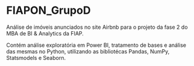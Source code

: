 # FIAPON_GrupoD

Análise de imóveis anunciados no site Airbnb para o projeto da fase 2 do MBA de BI & Analytics da FIAP.

Contém análise exploratória em Power BI, tratamento de bases e análise das mesmas no Python, utilizando as bibliotécas Pandas, NumPy, Statsmodels e Seaborn.
